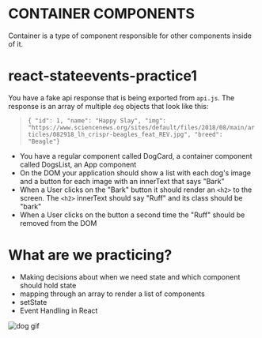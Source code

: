 
# CONTAINER COMPONENTS
Container is a type of component responsible for other components inside of it. 


# react-stateevents-practice1

You have a fake api response that is being exported from `api.js`. The response is an array of multiple `dog` objects that look like this:

  > `{ "id": 1, "name": "Happy Slay", "img": "https://www.sciencenews.org/sites/default/files/2018/08/main/articles/082918_lh_crispr-beagles_feat_REV.jpg", "breed": "Beagle"}`

- You have a regular component called DogCard, a container component called DogsList, an App component
- On the DOM your application should show a list with each dog's image and a button for each image with an innerText that says "Bark"
- When a User clicks on the "Bark" button it should render an `<h2>` to the screen. The `<h2>` innerText should say "Ruff" and its class should be "bark"
- When a User clicks on the button a second time the "Ruff" should be removed from the DOM

# What are we practicing?

- Making decisions about when we need state and which component should hold state
- mapping through an array to render a list of components
- setState
- Event Handling in React

![dog gif](react-events.gif)
